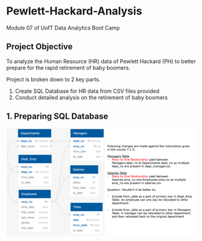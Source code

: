 # Pewlett-Hackard-Analysis
Module 07 of UofT Data Analytics Boot Camp

## Project Objective
To analyze the Human Resource (HR) data of Pewlett Hackard (PH) to better prepare for the rapid retirement of baby boomers.

Project is broken down to 2 key parts.
1. Create SQL Database for HR data from CSV files provided
2. Conduct detailed analysis on the retirement of baby boomers


## 1. Preparing SQL Database
![EmployeeDB](EmployeeDB.png)